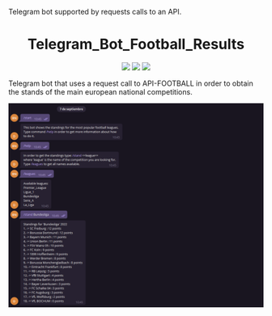Telegram bot supported by requests calls to an API.

<h1 align="center">Telegram_Bot_Football_Results</h1>

<div align="center">
  </span><img src="https://img.shields.io/badge/made%20with-python-blue" /><span> <img src="https://img.shields.io/badge/made%20with-requests-orange" /><span> </span><img src="https://img.shields.io/badge/made%20with-pyTelegramBotAPI-green" />
</div>

Telegram bot that uses a request call to API-FOOTBALL in order to obtain the stands of the main european national competitions.

![showcase](./showcase.png)